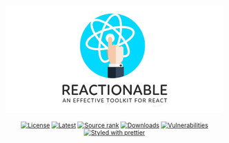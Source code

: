 <p align="center">
  <a href="/" target="_blank"><img src="resources/banner.jpg" width="600"></a>
  <br/><br/>
  <a href="/" target="_blank"><img src="https://img.shields.io/npm/l/reactionable/reactionable" alt="License"></a>
  <a href="/" target="_blank"><img src="https://img.shields.io/github/package-json/v/reactionable/reactionable" alt="Latest"></a>  
  <a href="/" target="_blank"><img src="https://img.shields.io/librariesio/sourcerank/npm/reactionable/reactionable" alt="Source rank"></a>  
  <a href="/" target="_blank"><img src="https://img.shields.io/npm/dw/reactionable/reactionable" alt="Downloads"></a>  
  <a href="/" target="_blank"><img src="https://img.shields.io/snyk/vulnerabilities/npm/reactionable/reactionable" alt="Vulnerabilities"></a>  
  <a href="/" target="_blank"><img src="https://img.shields.io/badge/styled_with-prettier-ff69b4.svg" alt="Styled with prettier"></a>  
</p>
